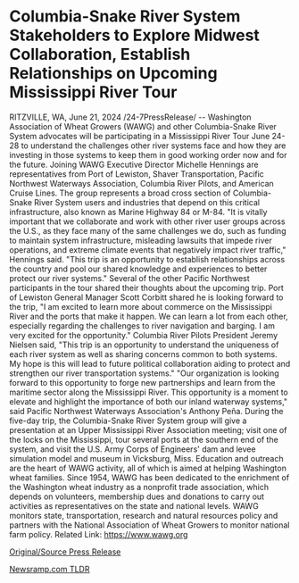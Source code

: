 # Columbia-Snake River System Stakeholders to Explore Midwest Collaboration, Establish Relationships on Upcoming Mississippi River Tour

RITZVILLE, WA, June 21, 2024 /24-7PressRelease/ -- Washington Association of Wheat Growers (WAWG) and other Columbia-Snake River System advocates will be participating in a Mississippi River Tour June 24-28 to understand the challenges other river systems face and how they are investing in those systems to keep them in good working order now and for the future.  Joining WAWG Executive Director Michelle Hennings are representatives from Port of Lewiston, Shaver Transportation, Pacific Northwest Waterways Association, Columbia River Pilots, and American Cruise Lines. The group represents a broad cross section of Columbia-Snake River System users and industries that depend on this critical infrastructure, also known as Marine Highway 84 or M-84.  "It is vitally important that we collaborate and work with other river user groups across the U.S., as they face many of the same challenges we do, such as funding to maintain system infrastructure, misleading lawsuits that impede river operations, and extreme climate events that negatively impact river traffic," Hennings said. "This trip is an opportunity to establish relationships across the country and pool our shared knowledge and experiences to better protect our river systems."  Several of the other Pacific Northwest participants in the tour shared their thoughts about the upcoming trip. Port of Lewiston General Manager Scott Corbitt shared he is looking forward to the trip, "I am excited to learn more about commerce on the Mississippi River and the ports that make it happen. We can learn a lot from each other, especially regarding the challenges to river navigation and barging. I am very excited for the opportunity."  Columbia River Pilots President Jeremy Nielsen said, "This trip is an opportunity to understand the uniqueness of each river system as well as sharing concerns common to both systems. My hope is this will lead to future political collaboration aiding to protect and strengthen our river transportation systems."  "Our organization is looking forward to this opportunity to forge new partnerships and learn from the maritime sector along the Mississippi River. This opportunity is a moment to elevate and highlight the importance of both our inland waterway systems," said Pacific Northwest Waterways Association's Anthony Peña.   During the five-day trip, the Columbia-Snake River System group will give a presentation at an Upper Mississippi River Association meeting; visit one of the locks on the Mississippi, tour several ports at the southern end of the system, and visit the U.S. Army Corps of Engineers' dam and levee simulation model and museum in Vicksburg, Miss.  Education and outreach are the heart of WAWG activity, all of which is aimed at helping Washington wheat families. Since 1954, WAWG has been dedicated to the enrichment of the Washington wheat industry as a nonprofit trade association, which depends on volunteers, membership dues and donations to carry out activities as representatives on the state and national levels. WAWG monitors state, transportation, research and natural resources policy and partners with the National Association of Wheat Growers to monitor national farm policy.  Related Link: https://www.wawg.org 

[Original/Source Press Release](https://www.24-7pressrelease.com/press-release/511867/columbia-snake-river-system-stakeholders-to-explore-midwest-collaboration-establish-relationships-on-upcoming-mississippi-river-tour) 

[Newsramp.com TLDR](https://newsramp.com/None) 